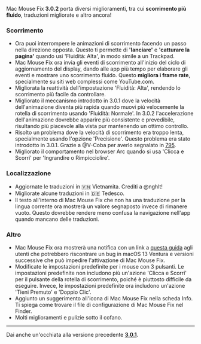 Mac Mouse Fix **3.0.2** porta diversi miglioramenti, tra cui **scorrimento più fluido**, traduzioni migliorate e altro ancora!

### Scorrimento

- Ora puoi interrompere le animazioni di scorrimento facendo un passo nella direzione opposta. Questo ti permette di **'lanciare'** e **'catturare la pagina'** quando usi 'Fluidità: Alta', in modo simile a un Trackpad.
- Mac Mouse Fix ora invia gli eventi di scorrimento all'inizio del ciclo di aggiornamento del display, dando alle app più tempo per elaborare gli eventi e mostrare uno scorrimento fluido. Questo **migliora i frame rate**, specialmente su siti web complessi come YouTube.com.
- Migliorata la reattività dell'impostazione 'Fluidità: Alta', rendendo lo scorrimento più facile da controllare.
- Migliorato il meccanismo introdotto in 3.0.1 dove la velocità dell'animazione diventa più rapida quando muovi più velocemente la rotella di scorrimento usando 'Fluidità: Normale'. In 3.0.2 l'accelerazione dell'animazione dovrebbe apparire più consistente e prevedibile, risultando più piacevole alla vista pur mantenendo un ottimo controllo.
- Risolto un problema dove la velocità di scorrimento era troppo lenta, specialmente usando l'opzione 'Precisione'. Questo problema era stato introdotto in 3.0.1. Grazie a @V-Coba per averlo segnalato in [795](https://github.com/noah-nuebling/mac-mouse-fix/issues/795).
- Migliorato il comportamento nel browser Arc quando si usa 'Clicca e Scorri' per 'Ingrandire o Rimpicciolire'.

### Localizzazione

- Aggiornate le traduzioni in 🇻🇳 Vietnamita. Crediti a @nghlt!
- Migliorate alcune traduzioni in 🇩🇪 Tedesco.
- Il testo all'interno di Mac Mouse Fix che non ha una traduzione per la lingua corrente ora mostrerà un valore segnaposto invece di rimanere vuoto. Questo dovrebbe rendere meno confusa la navigazione nell'app quando mancano delle traduzioni.

### Altro

- Mac Mouse Fix ora mostrerà una notifica con un link a [questa guida](https://github.com/noah-nuebling/mac-mouse-fix/discussions/861) agli utenti che potrebbero riscontrare un bug in macOS 13 Ventura e versioni successive che può impedire l'attivazione di Mac Mouse Fix.
- Modificate le impostazioni predefinite per i mouse con 3 pulsanti. Le impostazioni predefinite non includono più un'azione 'Clicca e Scorri' per il pulsante della rotella di scorrimento, poiché è piuttosto difficile da eseguire. Invece, le impostazioni predefinite ora includono un'azione 'Tieni Premuto' e 'Doppio Clic'.
- Aggiunto un suggerimento all'icona di Mac Mouse Fix nella scheda Info. Ti spiega come trovare il file di configurazione di Mac Mouse Fix nel Finder.
- Molti miglioramenti e pulizie sotto il cofano.

---

Dai anche un'occhiata alla versione precedente [**3.0.1**](https://github.com/noah-nuebling/mac-mouse-fix/releases/tag/3.0.1).
